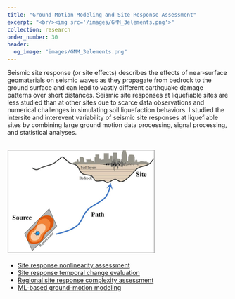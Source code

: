 ```yaml
---
title: "Ground-Motion Modeling and Site Response Assessment"
excerpt: "<br/><img src='/images/GMM_3elements.png'>"
collection: research
order_number: 30
header: 
  og_image: "images/GMM_3elements.png"
---
```


Seismic site response (or site effects) describes the effects of near-surface geomaterials on seismic waves as they propagate from bedrock to the ground surface and can lead to vastly different earthquake damage patterns over short distances. Seismic site responses at liquefiable sites are less studied than at other sites due to scarce data observations and numerical challenges in simulating soil liquefaction behaviors. I studied the intersite and interevent variability  of seismic site responses at liquefiable sites by combining large ground motion data processing, signal processing, and statistical analyses.

<br/><img src='/images/GMM_3elements.png'>

* [Site response nonlinearity assessment](/posts/2022-blog-sr-nonlinearity)
* [Site response temporal change evaluation](/posts/2022-blog-sr-temporal-changes)
* [Regional site response complexity assessment](/posts/2022-blog-sr-geo-taxonomy)
* [ML-based ground-motion modeling](/posts/2022-blog-GMM-ML)

 

